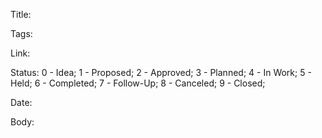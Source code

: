 Title:  

Tags:  

Link:  

Status: 0 - Idea; 1 - Proposed; 2 - Approved; 3 - Planned; 4 - In Work; 5 - Held; 6 - Completed; 7 - Follow-Up; 8 - Canceled; 9 - Closed;  

Date:  

Body:  

